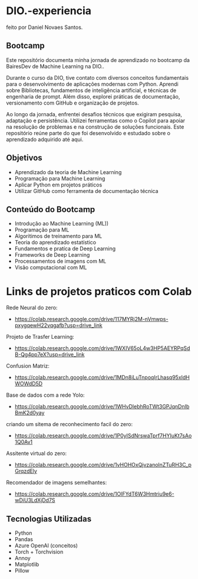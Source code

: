 # DIO.-experiencia

feito por Daniel Novaes Santos.

## Bootcamp

Este repositório documenta minha jornada de aprendizado no bootcamp da BairesDev de Machine Learning na DIO..

Durante o curso da DIO, tive contato com diversos conceitos fundamentais para o desenvolvimento de aplicações modernas com Python. Aprendi sobre Bibliotecas, fundamentos de inteligência artificial, e técnicas de engenharia de prompt. Além disso, explorei práticas de documentação, versionamento com GitHub e organização de projetos.

Ao longo da jornada, enfrentei desafios técnicos que exigiram pesquisa, adaptação e persistência. Utilizei ferramentas como o Copilot para apoiar na resolução de problemas e na construção de soluções funcionais. Este repositório reúne parte do que foi desenvolvido e estudado sobre o aprendizado adquirido até aqui.

## Objetivos

- Aprendizado da teoria de Machine Learning
- Programação para Machine Learning
- Aplicar Python em projetos práticos
- Utilizar GitHub como ferramenta de documentação técnica

## Conteúdo do Bootcamp

- Introdução ao Machine Learning (ML))
- Programação para ML
- Algoritimos de treinamento para ML
- Teoria do aprendizado estatístico
- Fundamentos e pratíca de Deep Learning
- Frameworks de Deep Learning
- Processamentos de imagens com ML
- Visão computacional com ML

# Links de projetos praticos com Colab

Rede Neural do zero:
- https://colab.research.google.com/drive/117MYRj2M-nVmwps-pxygqewH22vqgafb?usp=drive_link
  
Projeto de Trasfer Learning:
- https://colab.research.google.com/drive/1WXIV65oL4w3HP5AEYRPqSdB-Qg4pp7eX?usp=drive_link
  
Confusion Matriz:
- https://colab.research.google.com/drive/1MDn8iLuTnpoqIrLhasq95xIdHWOWdD5D
  
Base de dados com a rede Yolo:
- https://colab.research.google.com/drive/1WHvDlebhRoTWt3GPJqnDnIbBmK2d0yay
  
criando um sitema de reconhecimento facil do zero:
- https://colab.research.google.com/drive/1P0yISdNrswaTprf7HYIuKt7sAo1Q0Av1

Assitente virtual do zero:
- https://colab.research.google.com/drive/1vHOHOxQjvzanolnZTuRH3C_pGrqzdEly

Recomendador de imagens semelhantes:
- https://colab.research.google.com/drive/1OlFYdT6W3Hmtriu9e6-wDiU3LdXjDd7S

## Tecnologias Utilizadas

- Python
- Pandas
- Azure OpenAI (conceitos)
- Torch + Torchvision
- Annoy
- Matplotlib
- Pillow
  

